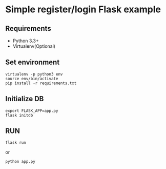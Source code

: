 # Simple register/login Flask example

## Requirements
* Python 3.3+
* Virtualenv(Optional)

## Set environment
```
virtualenv -p python3 env
source env/bin/activate
pip install -r requirements.txt
```

## Initialize DB
```
export FLASK_APP=app.py
flask initdb
```

## RUN
```
flask run
```
or
```
python app.py
```
